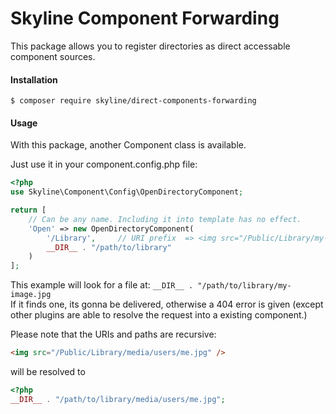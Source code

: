 # Skyline Component Forwarding
This package allows you to register directories as direct accessable component sources.

#### Installation
```bin
$ composer require skyline/direct-components-forwarding
```

#### Usage
With this package, another Component class is available.

Just use it in your component.config.php file:

```php
<?php
use Skyline\Component\Config\OpenDirectoryComponent;

return [
    // Can be any name. Including it into template has no effect.
    'Open' => new OpenDirectoryComponent(
        '/Library',     // URI prefix  => <img src="/Public/Library/my-image.jpg">
        __DIR__ . "/path/to/library"
    )
];
```

This example will look for a file at:
````__DIR__ . "/path/to/library/my-image.jpg````  
If it finds one, its gonna be delivered, otherwise a 404 error is given (except other plugins are able to resolve the request into a existing component.)

Please note that the URIs and paths are recursive:  
````html
<img src="/Public/Library/media/users/me.jpg" />
````
will be resolved to
````php
<?php
__DIR__ . "/path/to/library/media/users/me.jpg";
````